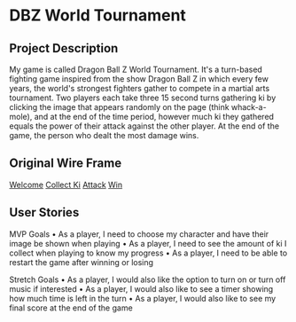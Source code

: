 # DBZ World Tournament

## Project Description
My game is called Dragon Ball Z World Tournament. It's a turn-based fighting game inspired from the show Dragon Ball Z in which every few years, the world's strongest fighters gather to compete in a martial arts tournament. Two players each take three 15 second turns gathering ki by clicking the image that appears randomly on the page (think whack-a-mole), and at the end of the time period, however much ki they gathered equals the power of their attack against the other player. At the end of the game, the person who dealt the most damage wins. 

## Original Wire Frame
[Welcome](https://i.imgur.com/QqrAeoN.png)
[Collect Ki](https://i.imgur.com/CvAX97x.png)
[Attack](https://i.imgur.com/gonbe6K.png)
[Win](https://i.imgur.com/11TIPbK.png)

## User Stories
MVP Goals
• As a player, I need to choose my character and have their image be shown when playing
• As a player, I need to see the amount of ki I collect when playing to know my progress
• As a player, I need to be able to restart the game after winning or losing

Stretch Goals
• As a player, I would also like the option to turn on or turn off music if interested
• As a player, I would also like to see a timer showing how much time is left in the turn
• As a player, I would also like to see my final score at the end of the game
